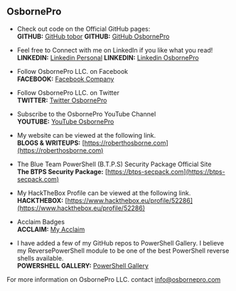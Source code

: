 ## OsbornePro
- Check out code on the Official GitHub pages: <br>
__GITHUB:__ [GitHub tobor](https://github.com/tobor88)
__GITHUB:__ [GitHub OsbornePro](https://github.com/osbornepro)

- Feel free to Connect with me on LinkedIn if you like what you read!<br>
__LINKEDIN:__ [Linkedin Personal](https://www.linkedin.com/in/roberthosborne/)
__LINKEDIN:__ [Linkedin OsbornePro](https://www.linkedin.com/company/osbornepro/)

- Follow OsbornePro LLC. on Facebook<br>
__FACEBOOK:__ [Facebook Company](https://www.facebook.com/osborneprollc)

- Follow OsbornePro LLC. on Twitter<br>
__TWITTER:__ [Twitter OsbornePro](https://twitter.com/osborneprollc)

- Subscribe to the OsbornePro YouTube Channel<br>
__YOUTUBE:__ [YouTube OsbornePro](https://www.youtube.com/channel/UCSWdaQpT3W7UnugkWXsWEaA)

- My website can be viewed at the following link.<br>
__BLOGS & WRITEUPS:__ [https://roberthosborne.com](https://roberthosborne.com)

- The Blue Team PowerShell (B.T.P.S) Security Package Official Site <br>
__The BTPS Security Package:__ [https://btps-secpack.com](https://btps-secpack.com)

- My HackTheBox Profile can be viewed at the following link.<br>
__HACKTHEBOX:__ [https://www.hackthebox.eu/profile/52286](https://www.hackthebox.eu/profile/52286)

- Acclaim Badges<br>
__ACCLAIM:__ [My Acclaim](https://www.youracclaim.com/users/roberthosborne/badges)

- I have added a few of my GitHub repos to PowerShell Gallery. I believe my ReversePowerShell module to be one of the best PowerShell reverse shells available.<br>
__POWERSHELL GALLERY:__ [PowerShell Gallery](https://www.powershellgallery.com/profiles/tobor)

For more information on OsbornePro LLC. contact info@osbornepro.com 
